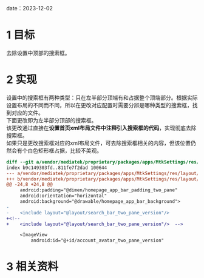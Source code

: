 date：2023-12-02

# 1 目标
去除设置中顶部的搜索框。

# 2 实现
设置中的搜索框有两种类型：只在左半部分顶端有和占据整个顶端部分。根据实际设置布局的不同而不同，所以在更改对应配置时需要分辨是哪种类型的搜索框，找到对应的文件。  
下面更改即为左半部分顶部的搜索框。  
该更改通过直接在**设置首页xml布局文件中注释引入搜索框的代码**，实现彻底去除搜索框。  
如果只是更改搜索框对应的xml布局文件，可去除搜索框相关的内容，但该位置仍然会有个白色矩形框占据，比较不美观。  


```diff
diff --git a/vendor/mediatek/proprietary/packages/apps/MtkSettings/res/layout/settings_homepage_app_bar_two_pane_layout.xml b/vendor/mediatek/proprietary/packages/apps/MtkSettings/res/layout/settings_homepage_app_bar_two_pane_layout.xml
index b9c149303fd..811fe7f2dad 100644
--- a/vendor/mediatek/proprietary/packages/apps/MtkSettings/res/layout/settings_homepage_app_bar_two_pane_layout.xml
+++ b/vendor/mediatek/proprietary/packages/apps/MtkSettings/res/layout/settings_homepage_app_bar_two_pane_layout.xml
@@ -24,8 +24,8 @@
     android:padding="@dimen/homepage_app_bar_padding_two_pane"
     android:orientation="horizontal"
     android:background="@drawable/homepage_app_bar_background">
-
-    <include layout="@layout/search_bar_two_pane_version"/>
+<!--
+    <include layout="@layout/search_bar_two_pane_version"/>  -->

     <ImageView
         android:id="@+id/account_avatar_two_pane_version"
```
# 3 相关资料
[]()